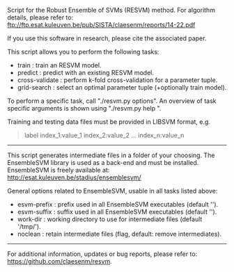 Script for the Robust Ensemble of SVMs (RESVM) method. For algorithm details, 
please refer to:
    ftp://ftp.esat.kuleuven.be/pub/SISTA/claesenm/reports/14-22.pdf

If you use this software in research, please cite the associated paper.

This script allows you to perform the following tasks:
- train          : train an RESVM model.
- predict        : predict with an existing RESVM model.
- cross-validate : perform k-fold cross-validation for a parameter tuple.
- grid-search    : select an optimal parameter tuple (+optionally train model).

To perform a specific task, call "./resvm.py <task> options".
An overview of task specific arguments is shown using "./resvm.py help <task>".

Training and testing data files must be provided in LIBSVM format, e.g.
> label index_1:value_1 index_2:value_2 ... index_n:value_n

---

This script generates intermediate files in a folder of your choosing. 
The EnsembleSVM library is used as a back-end and must be installed.
EnsembleSVM is freely available at: 
  http://esat.kuleuven.be/stadius/ensemblesvm/

General options related to EnsembleSVM, usable in all tasks listed above:
- esvm-prefix : prefix used in all EnsembleSVM executables (default '').
- esvm-suffix : suffix used in all EnsembleSVM executables (default '').
- work-dir    : working directory to use for intermediate files (default '/tmp/').
- noclean     : retain intermediate files (flag, default: remove intermediates).

---

For additional information, updates or bug reports, please refer to:
    https://github.com/claesenm/resvm.
